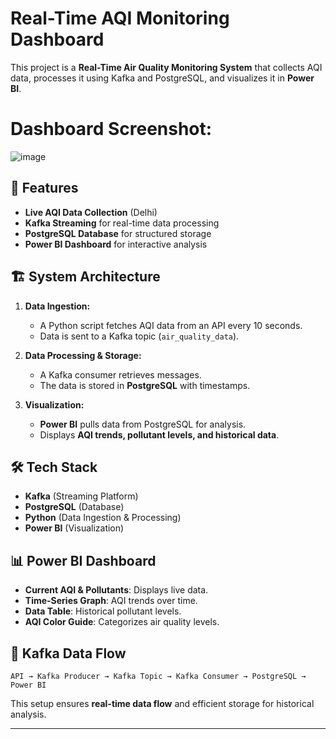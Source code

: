 # Real-Time AQI Monitoring Dashboard

This project is a **Real-Time Air Quality Monitoring System** that collects AQI data, processes it using Kafka and PostgreSQL, and visualizes it in **Power BI**.

# Dashboard Screenshot: 
![image](https://github.com/user-attachments/assets/25d745b4-b738-479d-9442-b4df4823349e)


## 📌 Features

- **Live AQI Data Collection** (Delhi)
- **Kafka Streaming** for real-time data processing
- **PostgreSQL Database** for structured storage
- **Power BI Dashboard** for interactive analysis

## 🏗️ System Architecture

1. **Data Ingestion:**  
    - A Python script fetches AQI data from an API every 10 seconds.
    - Data is sent to a Kafka topic (`air_quality_data`).

2. **Data Processing & Storage:**  
    - A Kafka consumer retrieves messages.
    - The data is stored in **PostgreSQL** with timestamps.

3. **Visualization:**  
    - **Power BI** pulls data from PostgreSQL for analysis.
    - Displays **AQI trends, pollutant levels, and historical data**.

## 🛠️ Tech Stack

- **Kafka** (Streaming Platform)
- **PostgreSQL** (Database)
- **Python** (Data Ingestion & Processing)
- **Power BI** (Visualization)

## 📊 Power BI Dashboard

- **Current AQI & Pollutants**: Displays live data.
- **Time-Series Graph**: AQI trends over time.
- **Data Table**: Historical pollutant levels.
- **AQI Color Guide**: Categorizes air quality levels.

## 🔄 Kafka Data Flow

```
API → Kafka Producer → Kafka Topic → Kafka Consumer → PostgreSQL → Power BI
```

This setup ensures **real-time data flow** and efficient storage for historical analysis.

---

